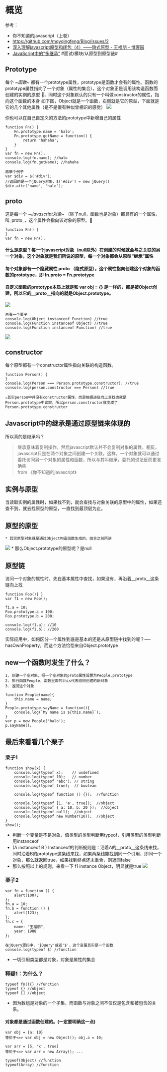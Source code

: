 # 概览
参考：
* 你不知道的javascript（上卷）
* https://github.com/mqyqingfeng/Blog/issues/2
* [深入理解javascript原型和闭包（4）——隐式原型 - 王福朋 - 博客园](http://www.cnblogs.com/wangfupeng1988/p/3979290.html)
* [JavaScript中的“多继承”](https://zhuanlan.zhihu.com/p/34693209)
#面试/模块/从原型到原型链#

## Prototype
每个 ~*函数*~ 都有一个prototype属性，prototype是函数才会有的属性。函数的prototype属性指向了一个对象（属性的集合），这个对象正是调用该构造函数而创建的实例的原型 🌟，同时这个对象默认的只有一个叫做constructor的属性，指向这个函数的本身
如下图，Object就是一个函数，右侧就是它的原型，下面就是它的几个其他属性（是不是很有种似曾相识的感觉）
![](https://github.com/hideInbush/Explore13.github.io/blob/master/assets/image/prototype/1.png)

你也可以在自己自定义的方法的prototype中新增自己的属性
```
function Fn() {
	Fn.prototype.name = 'halo';
	Fn.prototype.getName = function() {
		return 'hahaha';
	}
}
var fn = new Fn();
console.log(fn.name); //halo
console.log(fn.getName); //hahaha

再举个例子
var $div = $('#div'); 
//返回的是一个jQuery对象，$('#div') = new jQuery()
$div.attr('name', 'halo');
```


## __proto__
这是每一个 ~*Javascript对象*~ （除了null，函数也是对象）都具有的一个属性，叫_proto_，这个属性会指向该对象的原型。🌟
```
function Fn() {
}
var fn = new Fn();
```
#### 什么是原型？每一个javascript对象（null除外）在创建的时候就会与之关联的另一个对象，这个对象就是我们所说的原型，每一个对象都会从原型“继承”属性
#### 每个对象都有一个隐藏属性 __proto__ （隐式原型），这个属性指向创建这个对象的函数的prototype，即 fn.__proto__ = Fn.prototype
#### 自定义函数的prototype本质上就是和 var obj = {} 是一样的，都是被Object创建，所以它的__proto__指向的就是Object.prototype。
![](https://github.com/hideInbush/Explore13.github.io/blob/master/assets/image/prototype/2.png)

```
再看一个栗子
console.log(Object instanceof Function) //true
console.log(Function instanceof Object) //true
console.log(Function instanceof Function) //true
```
![](https://github.com/hideInbush/Explore13.github.io/blob/master/assets/image/prototype/3.png)


## constructor
每个原型都有一个constructor属性指向关联的构造函数。
```
function Person() {
}
console.log(Person === Person.prototype.constructor); //true
console.log(person.constructor === Person) //true

⚠️其实person中并没有constructor属性，而是根据逐级向上查找也就是Person.prototype中读取，所以person.constructor就变成了Person.prototype.constructor
```

## Javascript中的继承是通过原型链来体现的
所以真的是继承吗？
> 继承意味着复制操作，然后javascript默认并不会复制对象的属性，相反，javascript只是在两个对象之间创建一个关联，这样，一个对象就可以通过委托访问另一个对象的属性和函数，所以与其叫继承，委托的说法反而更准确些  
> from 《你不知道的javascript》  


## 实例与原型
当读取实例的属性时，如果找不到，就会查找与对象关联的原型中的属性，如果还查不到，就去找原型的原型，一直找到最顶层为止。


## 原型的原型
	* 其实原型对象就是通过Object构造函数生成的，结合之前所讲
![](https://github.com/hideInbush/Explore13.github.io/blob/master/assets/image/prototype/4.png)
	* 那么Object.prototype的原型呢？是null

## 原型链
访问一个对象的属性时，先在基本属性中查找，如果没有，再沿着__proto__这条链向上找
```
function Foo(){ }
var f1 = new Foo();

f1.a = 10;
Foo.prototype.a = 100;
Foo.prototype.b = 200;

console.log(f1.a); //10
console.log(f1.b); //200
```

实际应用中，如何区分一个属性到底是基本的还是从原型链中找到的呢？—-hasOwnProperty，而这个方法恰恰来自Object.prototype

## new一个函数时发生了什么？
	1. 创建一个空对象，把一个空对象的proto属性设置为People.prototype
	2. 执行函数People，函数里面的this代表刚刚创建的新对象
	3. 返回这个对象
```
function People(name){
	this.name = name;
}
People.prototype.sayName = function(){
	console.log(`My name is ${this.name}`);
}
var p = new People('halo');
p.sayName();
```

## 最后来看看几个栗子
### 栗子1
```
function show(x) {
    console.log(typeof x);    // undefined
    console.log(typeof 10);   // number
    console.log(typeof 'abc'); // string
    console.log(typeof true);  // boolean

    console.log(typeof function () {});  //function

    console.log(typeof [1, 'a', true]);  //object
    console.log(typeof { a: 10, b: 20 });  //object
    console.log(typeof null);  //object
    console.log(typeof new Number(10));  //object
}
show();
```
* 判断一个变量是不是对象，值类型的类型判断用typeof，引用类型的类型判断用instanceof
* (A instanceof B ) Instanceof的判断规则是：沿着A的__proto__这条线来找，同时沿着B的prototype这条线来找，如果两条线能找到同一个引用，即同一个对象，那么就返回true，如果找到终点还未重合，则返回false
* 那么按照以上的规则，来看一下 f1 instance Object，明显就是true
![](https://github.com/hideInbush/Explore13.github.io/blob/master/assets/image/prototype/5.png)


### 栗子2
```
var fn = function () {
    alert(100);
};
fn.a = 10;
fn.b = function () {
    alert(123);
};
fn.c = {
    name: "王福朋",
    year: 1988
};

在jQuery源码中，'jQuery'或者'$'，这个变量其实是一个函数
console.log(typeof $) //function
```
* 一切引用类型都是对象，对象是属性的集合

### 释疑1：为什么？
```
typeof fn(){} //function
typeof {} //object
typeof [] //object
```
* 因为数组是对象的一个子集，而函数与对象之间不仅仅是包含和被包含的关系。

#### **对象都是通过函数创建的**。(一定要明确这一点)
```
var obj = {a: 10} 
等价于<=> var obj = new Object(); obj.a = 10;

var arr = [5, 'x', true]
等价于<=> var arr = new Array(); ...

typeof(Object) //function
typeof(Array) //function
```


